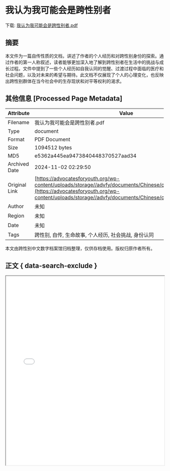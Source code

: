 # 我认为我可能会是跨性别者

<!-- tcd_download_link -->
下载: <a href="我认为我可能会是跨性别者.pdf" download>我认为我可能会是跨性别者.pdf</a>
<!-- tcd_download_link_end -->

## 摘要

<!-- tcd_abstract -->
本文件为一篇自传性质的文档，讲述了作者的个人经历和对跨性别身份的探索。通过作者的第一人称叙述，读者能够更加深入地了解到跨性别者在生活中的挑战与成长过程。文件中提到了一些个人经历如自我认同的觉醒、过渡过程中面临的医疗和社会问题，以及对未来的希望与期待。此文档不仅展现了个人的心理变化，也反映出跨性别群体在当今社会中的生存现状和对平等权利的渴求。

<!-- tcd_abstract_end -->

## 其他信息 [Processed Page Metadata]

| Attribute       | Value                                  |
|-----------------|----------------------------------------|
| Filename        | 我认为我可能会是跨性别者.pdf                             |
| Type            | document                                 |
| Format          | PDF Document                               |
| Size            | 1094512 bytes                           |
| MD5             | e5362a445ea9473840448370527aad34                                  |
| Archived Date   | 2024-11-02 02:29:50                             |
| Original Link   | [https://advocatesforyouth.org/wp-content/uploads/storage//advfy/documents/Chinese/chinese_trans_web.pdf](https://advocatesforyouth.org/wp-content/uploads/storage//advfy/documents/Chinese/chinese_trans_web.pdf)                         |
| Author          | 未知                               |
| Region          | 未知                               |
| Date            | 未知                                 |
| Tags            | 跨性别, 自传, 生命故事, 个人经历, 社会挑战, 身份认同                                 |

本文由跨性别中文数字档案馆归档整理，仅供存档使用。版权归原作者所有。


## 正文 { data-search-exclude }

<!-- tcd_main_text -->
<iframe src="../我认为我可能会是跨性别者.pdf" width="100%" height="600px">
    <p>无法显示PDF，请下载查看。</p>
</iframe>
<!-- tcd_main_text_end -->

